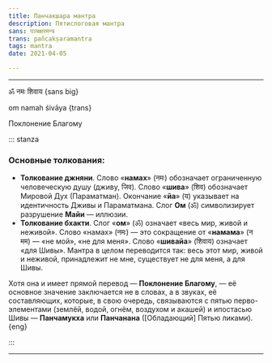 ```yaml
---
title: Панчакшара мантра
description: Пятислоговая мантра
sans: पञ्चक्षरमन्त्र
trans: pañcakṣaramantra
tags: mantra
date: 2021-04-05

---
```


----

ॐ नमः शिवाय {sans big}

om namah śivāya {trans}

Поклонение Благому

::: stanza

### Основные толкования:

- **Толкование джняни**. Слово «**намах**» (नमः) обозначает ограниченную человеческую душу (дживу, जिव). Слово «**шива**» (शिव) обозначает Мировой Дух (Параматман). Окончание «**йа**» (य) указывает на идентичность Дживы и Параматмана. Слог **Ом** (ॐ) символизирует разрушение **Майи** — иллюзии.
- **Толкование бхакти**. Слог «**ом**» (ॐ) означает «весь мир, живой и неживой». Слово «намах» (नमः) — это сокращение от «**намама**» (न मम) — «не мой», «не для меня». Слово «**шивайа**» (शिवाय) означает «для Шивы». Мантра в целом переводится так: весь этот мир, живой и неживой, принадлежит не мне, существует не для меня, а для Шивы.

Хотя она и имеет прямой перевод — **Поклонение Благому**, — её основное значение заключается не в словах, а в звуках, её составляющих, которые, в свою очередь, связываются с пятью перво-элементами (землёй, водой, огнём, воздухом и акашей) и ипостасью Шивы — **Панчамукха** или **Панчанана** ([Обладающий] Пятью ликами). {eng}

:::

----